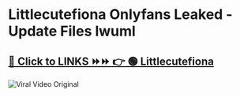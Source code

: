 
 # Littlecutefiona Onlyfans Leaked - Update Files lwuml

## <h2><a href="https://clipsfans.com/Littlecutefiona&ref=git">🔗 Click to LINKS ⏩⏩ 👉 🟢 Littlecutefiona </a></h2>

<a href="https://clipsfans.com/Littlecutefiona&ref=git" rel="nofollow" data-target="animated-image.originalLink"><img src="https://i.ibb.co.com/xMMVF88/686577567.gif" alt="Viral Video Original" style="max-width: 100%; display: inline-block;" data-target="animated-image.originalImage"></a>

